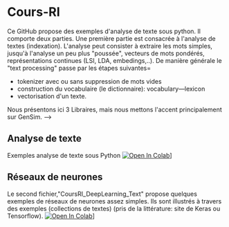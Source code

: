 # Cours-RI
Ce GitHub propose des exemples d'analyse de texte sous python.
Il comporte deux parties. Une première partie est consacrée à l'analyse de textes (indexation). L'analyse peut consister à extraire les mots simples, jusqu'à l'analyse un peu plus "poussée", vecteurs de mots pondérés, représentations continues (LSI, LDA, embedings,..). De manière générale le "text processing" passe par les étapes suivantes= 
- tokenizer avec ou sans suppression de mots vides 
- construction du vocabulaire (le dictionnaire): vocabulary—lexicon 
- vectorisation d'un texte. 

Nous présentons ici 3 Libraires, mais nous mettons l'accent principalement sur GenSim. 
-->
## Analyse de texte
Exemples analyse de texte sous Python  [![Open In Colab](https://colab.research.google.com/assets/colab-badge.svg)](https://colab.research.google.com/github/mbougha/Cours-RI/blob/main/Cours_RI_part1.ipynb)]

## Réseaux de neurones
Le second fichier,"CoursRI_DeepLearning_Text"  propose quelques exemples de réseaux de neurones assez simples. Ils sont illustrés à travers des exemples (collections de textes) (pris de la littérature: site de Keras ou Tensorflow). 
 [![Open In Colab](https://colab.research.google.com/assets/colab-badge.svg)](https://colab.research.google.com/github/mbougha/Cours-RI/blob/main/CoursRI_DeepLearning_Text.ipynb)]

